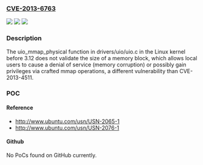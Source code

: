 ### [CVE-2013-6763](https://cve.mitre.org/cgi-bin/cvename.cgi?name=CVE-2013-6763)
![](https://img.shields.io/static/v1?label=Product&message=n%2Fa&color=blue)
![](https://img.shields.io/static/v1?label=Version&message=n%2Fa&color=blue)
![](https://img.shields.io/static/v1?label=Vulnerability&message=n%2Fa&color=brighgreen)

### Description

The uio_mmap_physical function in drivers/uio/uio.c in the Linux kernel before 3.12 does not validate the size of a memory block, which allows local users to cause a denial of service (memory corruption) or possibly gain privileges via crafted mmap operations, a different vulnerability than CVE-2013-4511.

### POC

#### Reference
- http://www.ubuntu.com/usn/USN-2065-1
- http://www.ubuntu.com/usn/USN-2076-1

#### Github
No PoCs found on GitHub currently.

